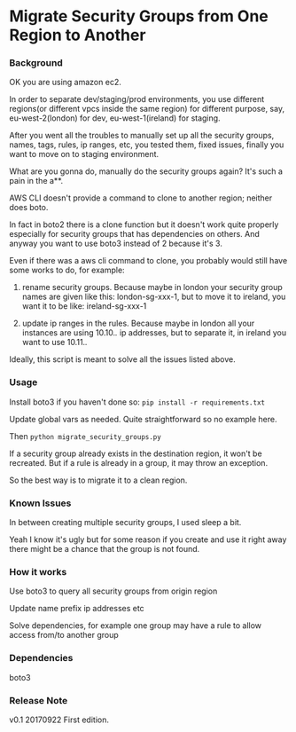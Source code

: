 # Migrate Security Groups from One Region to Another

### Background

OK you are using amazon ec2.

In order to separate dev/staging/prod environments, you use different regions(or different vpcs inside the same region) for different purpose, say, eu-west-2(london) for dev, eu-west-1(ireland) for staging.

After you went all the troubles to manually set up all the security groups, names, tags, rules, ip ranges, etc, you tested them, fixed issues, finally you want to move on to staging environment.

What are you gonna do, manually do the security groups again? It's such a pain in the a**.

AWS CLI doesn't provide a command to clone to another region; neither does boto.

In fact in boto2 there is a clone function but it doesn't work quite properly especially for security groups that has dependencies on others. And anyway you want to use boto3 instead of 2 because it's 3.

Even if there was a aws cli command to clone, you probably would still have some works to do, for example:

1. rename security groups. Because maybe in london your security group names are given like this: london-sg-xxx-1, but to move it to ireland, you want it to be like: ireland-sg-xxx-1

2. update ip ranges in the rules. Because maybe in london all your instances are using 10.10.*.* ip addresses, but to separate it, in ireland you want to use 10.11.*.*

Ideally, this script is meant to solve all the issues listed above.

### Usage

Install boto3 if you haven't done so: `pip install -r requirements.txt`

Update global vars as needed. Quite straightforward so no example here.

Then `python migrate_security_groups.py`

If a security group already exists in the destination region, it won't be recreated. But if a rule is already in a group, it may throw an exception.

So the best way is to migrate it to a clean region.

### Known Issues

In between creating multiple security groups, I used sleep a bit.

Yeah I know it's ugly but for some reason if you create and use it right away there might be a chance that the group is not found.


### How it works

Use boto3 to query all security groups from origin region

Update name prefix ip addresses etc

Solve dependencies, for example one group may have a rule to allow access from/to another group

### Dependencies

boto3

### Release Note

v0.1    20170922    First edition.

